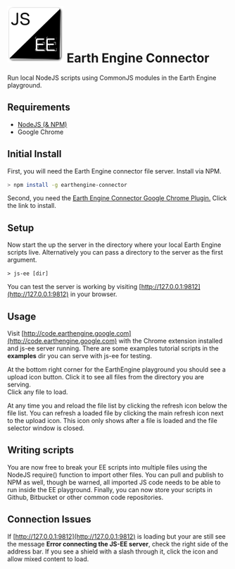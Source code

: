 # ![Logo](chrome-extension/images/icon-128.png) Earth Engine Connector
Run local NodeJS scripts using CommonJS modules in the Earth Engine playground.

## Requirements

 - [NodeJS (& NPM)](http://nodejs.org/)
 - Google Chrome

## Initial Install

First, you will need the Earth Engine connector file server. Install via NPM.

```bash
> npm install -g earthengine-connector
```

Second, you need the [Earth Engine Connector Google Chrome Plugin.](https://chrome.google.com/webstore/detail/earth-engine-connector/dojghogmelnchlebnpncaclgljkkmcgf)
Click the link to install.

## Setup

Now start the up the server in the directory where your local
Earth Engine scripts live.  Alternatively you can pass a directory
to the server as the first argument. 

```
> js-ee [dir]
```

You can test the server is working by visiting [http://127.0.0.1:9812](http://127.0.0.1:9812)
in your browser.


## Usage

Visit [http://code.earthengine.google.com](http://code.earthengine.google.com)
with the Chrome extension installed and js-ee server running.  There are some 
examples tutorial scripts in the **examples** dir you can serve with js-ee for testing.

At the bottom right corner for the EarthEngine playground you should see a upload 
icon button.  Click it to see all files from the directory you are serving.  
Click any file to load.

At any time you and reload the file list by clicking the refresh icon below
the file list.  You can refresh a loaded file by clicking the main refresh icon
next to the upload icon.  This icon only shows after a file is loaded and the 
file selector window is closed.

## Writing scripts

You are now free to break your EE scripts into multiple files using the NodeJS
require() function to import other files.  You can pull and publish to NPM as well,
though be warned, all imported JS code needs to be able to run inside the EE 
playground.  Finally, you can now store your scripts in Github, Bitbucket or other
common code repositories.

## Connection Issues

If [http://127.0.0.1:9812](http://127.0.0.1:9812) is loading but your are still see
the message **Error connecting the JS-EE server**, check the right side of the address
bar.  If you see a shield with a slash through it, click the icon and allow mixed content
to load.